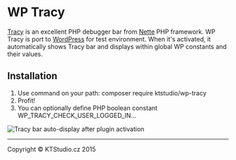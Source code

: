# WP Tracy

[Tracy](https://github.com/nette/tracy) is an excellent PHP debugger bar from [Nette](https://nette.org) PHP framework. 
WP Tracy is port to [WordPress](https://wordpress.org) for test environment.
When it's activated, it automatically shows Tracy bar and displays within global WP constants and their values.

## Installation

1. Use command on your path: composer require ktstudio/wp-tracy
3. Profit!
4. You can optionally define PHP boolean constant WP_TRACY_CHECK_USER_LOGGED_IN...

![Tracy bar auto-display after plugin activation](https://ktstudio.github.io/images/wp-tracy.png)

---

Copyright © KTStudio.cz 2015
